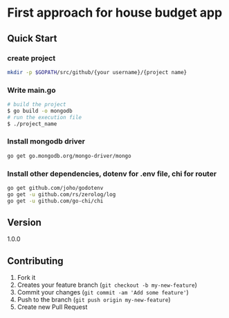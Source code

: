 # First approach for house budget app

## Quick Start

### create project

```bash
mkdir -p $GOPATH/src/github/{your username}/{project name}
```

### Write main.go

```bash
# build the project
$ go build -o mongodb
# run the execution file
$ ./project_name
```

### Install mongodb driver

```bash
go get go.mongodb.org/mongo-driver/mongo
```

### Install other dependencies, dotenv for .env file, chi for router

```bash
go get github.com/joho/godotenv
go get -u github.com/rs/zerolog/log
go get -u github.com/go-chi/chi
```

## Version

1.0.0

## Contributing

1. Fork it
2. Creates your feature branch (`git checkout -b my-new-feature`)
3. Commit your changes (`git commit -am 'Add some feature'`)
4. Push to the branch (`git push origin my-new-feature`)
5. Create new Pull Request

